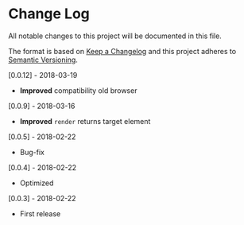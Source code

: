 # Change Log
All notable changes to this project will be documented in this file.

The format is based on [Keep a Changelog](http://keepachangelog.com/)
and this project adheres to [Semantic Versioning](http://semver.org/).

[0.0.12] - 2018-03-19
- **Improved** compatibility old browser

[0.0.9] - 2018-03-16
- **Improved** `render` returns target element

[0.0.5] - 2018-02-22
- Bug-fix

[0.0.4] - 2018-02-22
- Optimized

[0.0.3] - 2018-02-22
- First release